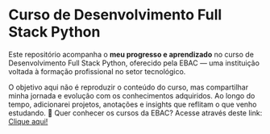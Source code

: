 # Curso de Desenvolvimento Full Stack Python

Este repositório acompanha o **meu progresso e aprendizado** no curso de Desenvolvimento Full Stack Python, oferecido pela EBAC — uma instituição voltada à formação profissional no setor tecnológico.

O objetivo aqui não é reproduzir o conteúdo do curso, mas compartilhar minha jornada e evolução com os conhecimentos adquiridos.
Ao longo do tempo, adicionarei projetos, anotações e insights que reflitam o que venho estudando.
🔗 Quer conhecer os cursos da EBAC?
Acesse através deste link: [Clique aqui!](https://ebaconline.com.br/sale/referral?grsf=sm9mok)